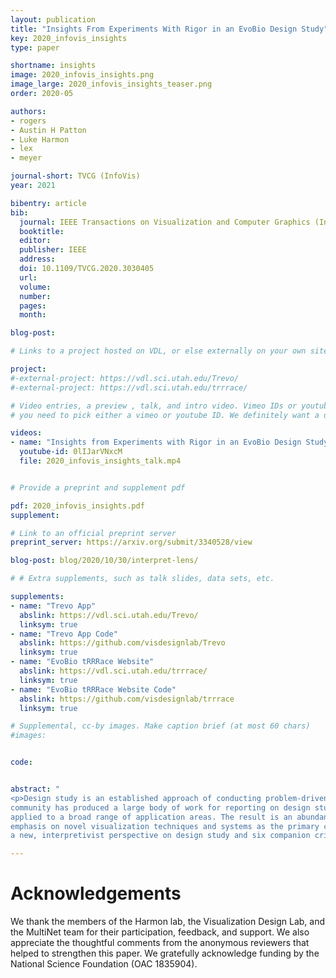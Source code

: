 ```yaml
---
layout: publication
title: "Insights From Experiments With Rigor in an EvoBio Design Study"
key: 2020_infovis_insights
type: paper

shortname: insights
image: 2020_infovis_insights.png
image_large: 2020_infovis_insights_teaser.png
order: 2020-05

authors:
- rogers
- Austin H Patton
- Luke Harmon
- lex
- meyer

journal-short: TVCG (InfoVis)
year: 2021

bibentry: article
bib:
  journal: IEEE Transactions on Visualization and Computer Graphics (InfoVis)
  booktitle:
  editor:
  publisher: IEEE
  address:
  doi: 10.1109/TVCG.2020.3030405
  url: 
  volume:
  number:
  pages:
  month:

blog-post: 

# Links to a project hosted on VDL, or else externally on your own site

project:
#-external-project: https://vdl.sci.utah.edu/Trevo/
#-external-project: https://vdl.sci.utah.edu/trrrace/

# Video entries, a preview , talk, and intro video. Vimeo IDs or youtube IDs are supported
# you need to pick either a vimeo or youtube ID. We definitely want a downloadable video too.

videos:
- name: "Insights from Experiments with Rigor in an EvoBio Design Study"
  youtube-id: 0lIJarVNxcM
  file: 2020_infovis_insights_talk.mp4


# Provide a preprint and supplement pdf

pdf: 2020_infovis_insights.pdf
supplement: 

# Link to an official preprint server
preprint_server: https://arxiv.org/submit/3340528/view 

blog-post: blog/2020/10/30/interpret-lens/

# # Extra supplements, such as talk slides, data sets, etc.

supplements:
- name: "Trevo App"
  abslink: https://vdl.sci.utah.edu/Trevo/
  linksym: true
- name: "Trevo App Code"
  abslink: https://github.com/visdesignlab/Trevo
  linksym: true
- name: "EvoBio tRRRace Website"
  abslink: https://vdl.sci.utah.edu/trrrace/
  linksym: true
- name: "EvoBio tRRRace Website Code"
  abslink: https://github.com/visdesignlab/trrrace
  linksym: true

# Supplemental, cc-by images. Make caption brief (at most 60 chars)
#images:


code: 


abstract: "
<p>Design study is an established approach of conducting problem-driven visualization research. The academic visualization
community has produced a large body of work for reporting on design studies, informed by a handful of theoretical frameworks, and
applied to a broad range of application areas. The result is an abundance of reported insights into visualization design, with an
emphasis on novel visualization techniques and systems as the primary contribution of these studies. In recent work we proposed
a new, interpretivist perspective on design study and six companion criteria for rigor that highlight the opportunities for researchers to contribute knowledge that extends beyond visualization idioms and software. In this work we conducted a year-long collaboration with evolutionary biologists to develop an interactive tool for visual exploration of multivariate datasets and phylogenetic trees. During this design study we experimented with methods to support three of the rigor criteria: ABUNDANT, REFLEXIVE, and TRANSPARENT. As a result we contribute two novel visualization techniques for the analysis of multivariate phylogenetic datasets, three methodological recommendations for conducting design studies drawn from reflections over our process of experimentation, and two writing devices for reporting interpretivist design study. We offer this work as an example for implementing the rigor criteria to produce a diverse range of knowledge contributions.</p>"

---
```


# Acknowledgements

We thank the members of the Harmon lab, the Visualization Design Lab, and the MultiNet team for their participation, feedback, and support. We also appreciate the thoughtful comments from the anonymous reviewers that helped to strengthen this paper. We gratefully acknowledge funding by the National Science Foundation (OAC 1835904).
